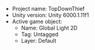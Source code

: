 <!-- UNITY CODE ASSIST INSTRUCTIONS START -->
- Project name: TopDownThief
- Unity version: Unity 6000.1.11f1
- Active game object:
  - Name: Global Light 2D
  - Tag: Untagged
  - Layer: Default
<!-- UNITY CODE ASSIST INSTRUCTIONS END -->